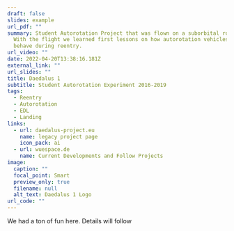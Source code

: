 ```yaml
---
draft: false
slides: example
url_pdf: ""
summary: Student Autorotation Project that was flown on a suborbital rocket.
  With the flight we learned first lessons on how autorotation vehicles might
  behave during reentry.
url_video: ""
date: 2022-04-20T13:38:16.181Z
external_link: ""
url_slides: ""
title: Daedalus 1
subtitle: Student Autorotation Experiment 2016-2019
tags:
  - Reentry
  - Autorotation
  - EDL
  - Landing
links:
  - url: daedalus-project.eu
    name: legacy project page
    icon_pack: ai
  - url: wuespace.de
    name: Current Developments and Follow Projects
image:
  caption: ""
  focal_point: Smart
  preview_only: true
  filename: null
  alt_text: Daedalus 1 Logo
url_code: ""
---
```

We had a ton of fun here. Details will follow